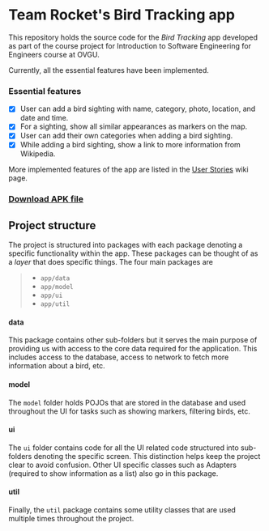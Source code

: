 # Team Rocket's Bird Tracking app

This repository holds the source code for the *Bird Tracking* app developed as part of the course project for Introduction to Software Engineering for Engineers course at OVGU.

Currently, all the essential features have been implemented.

### Essential features
- [x] User can add a bird sighting with name, category, photo, location, and date and time.
- [x] For a sighting, show all similar appearances as markers on the map.
- [x] User can add their own categories when adding a bird sighting.
- [x] While adding a bird sighting, show a link to more information from Wikipedia.

More implemented features of the app are listed in the [User Stories](../wikis/User-Stories) wiki page.

### [Download APK file](https://code.ovgu.de/steup/rocket/-/raw/dev/app/release/app-release-vM1.apk)

## Project structure

The project is structured into packages with each package denoting a specific functionality within the app. These packages can be thought of as a *layer* that does specific things. The four main packages are

> * `app/data` 
> * `app/model` 
> * `app/ui` 
> * `app/util` 

#### data 

This package contains other sub-folders but it serves the main purpose of providing us with access to the core data required for the application. This includes access to the database, access to network to fetch more information about a bird, etc.

#### model 

The `model` folder holds POJOs that are stored in the database and used throughout the UI for tasks such as showing markers, filtering birds, etc.

#### ui 

The `ui` folder contains code for all the UI related code structured into sub-folders denoting the specific screen. This distinction helps keep the project clear to avoid confusion. Other UI specific classes such as Adapters (required to show information as a list) also go in this package.

#### util 

Finally, the `util` package contains some utility classes that are used multiple times throughout the project.
